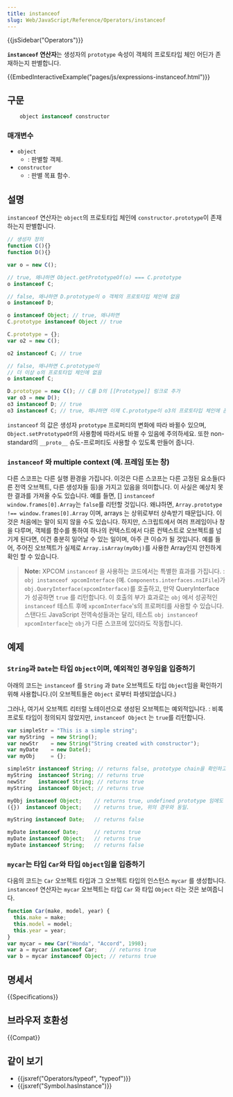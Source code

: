 ```yaml
---
title: instanceof
slug: Web/JavaScript/Reference/Operators/instanceof
---
```

{{jsSidebar("Operators")}}

**`instanceof` 연산자**는 생성자의 `prototype` 속성이 객체의 프로토타입 체인 어딘가 존재하는지 판별합니다.

{{EmbedInteractiveExample("pages/js/expressions-instanceof.html")}}

## 구문

```js
    object instanceof constructor
```

### 매개변수

- `object`
  - : 판별할 객체.
- `constructor`
  - : 판별 목표 함수.

## 설명

`instanceof` 연산자는 `object`의 프로토타입 체인에 `constructor.prototype`이 존재하는지 판별합니다.

```js
// 생성자 정의
function C(){}
function D(){}

var o = new C();

// true, 왜냐하면 Object.getPrototypeOf(o) === C.prototype
o instanceof C;

// false, 왜냐하면 D.prototype이 o 객체의 프로토타입 체인에 없음
o instanceof D;

o instanceof Object; // true, 왜냐하면
C.prototype instanceof Object // true

C.prototype = {};
var o2 = new C();

o2 instanceof C; // true

// false, 왜냐하면 C.prototype이
// 더 이상 o의 프로토타입 체인에 없음
o instanceof C;

D.prototype = new C(); // C를 D의 [[Prototype]] 링크로 추가
var o3 = new D();
o3 instanceof D; // true
o3 instanceof C; // true, 왜냐하면 이제 C.prototype이 o3의 프로토타입 체인에 존재
```

`instanceof` 의 값은 생성자 `prototype` 프로퍼티의 변화에 따라 바뀔수 있으며, `Object.setPrototypeOf`의 사용함에 따라서도 바뀔 수 있음에 주의하세요. 또한 non-standard의 `__proto__` 슈도-프로퍼티도 사용할 수 있도록 만들어 줍니다.

### `instanceof` 와 multiple context (예. 프레임 또는 창)

다른 스코프는 다른 실행 환경을 가집니다. 이것은 다른 스코프는 다른 고정된 요소들(다른 전역 오브젝트, 다른 생성자들 등)을 가지고 있음을 의미합니다. 이 사실은 예상치 못한 결과를 가져올 수도 있습니다. 예를 들면, \[] `instanceof window.frames[0].Array`는 `false`를 리턴할 것입니다. 왜냐하면, `Array.prototype !== window.frames[0].Array` 이며, arrays 는 상위로부터 상속받기 때문입니다. 이것은 처음에는 말이 되지 않을 수도 있습니다. 하지만, 스크립트에서 여러 프레임이나 창을 다루며, 객체를 함수를 통하여 하나의 컨텍스트에서 다른 컨텍스트로 오브젝트를 넘기게 된다면, 이건 충분히 일어날 수 있는 일이며, 아주 큰 이슈가 될 것입니다. 예를 들어, 주어진 오브젝트가 실제로 `Array.isArray(myObj)`를 사용한 Array인지 안전하게 확인 할 수 있습니다.

> **Note:** XPCOM `instanceof` 을 사용하는 코드에서는 특별한 효과를 가집니다. : `obj instanceof xpcomInterface` (예. `Components.interfaces.nsIFile`)가 `obj.QueryInterface(xpcomInterface)`를 호출하고, 만약 QueryInterface 가 성공하면 `true` 를 리턴합니다. 이 호출의 부가 효과로는 `obj` 에서 성공적인 `instanceof` 테스트 후에 `xpcomInterface`'s의 프로퍼티를 사용할 수 있습니다. 스탠다드 JavaScript 전역속성들과는 달리, 테스트 `obj instanceof xpcomInterface`는 `obj`가 다른 스코프에 있더라도 작동합니다.

## 예제

### `String`과 `Date`는 타입 `Object`이며, 예외적인 경우임을 입증하기

아래의 코드는 `instanceof` 를 `String` 과 `Date` 오브젝트도 타입 `Object`임을 확인하기 위해 사용합니다.(이 오브젝트들은 `Object` 로부터 파생되었습니다.)

그러나, 여기서 오브젝트 리터럴 노테이션으로 생성된 오브젝트는 예외적입니다. : 비록 프로토 타입이 정의되지 않았지만, `instanceof Object` 는 `true`를 리턴합니다.

```js
var simpleStr = "This is a simple string";
var myString  = new String();
var newStr    = new String("String created with constructor");
var myDate    = new Date();
var myObj     = {};

simpleStr instanceof String; // returns false, prototype chain을 확인하고, undefined를 찾는다.
myString  instanceof String; // returns true
newStr    instanceof String; // returns true
myString  instanceof Object; // returns true

myObj instanceof Object;    // returns true, undefined prototype 임에도 불구하고 true.
({})  instanceof Object;    // returns true, 위의 경우와 동일.

myString instanceof Date;   // returns false

myDate instanceof Date;     // returns true
myDate instanceof Object;   // returns true
myDate instanceof String;   // returns false
```

### `mycar`는 타입 `Car`와 타입 `Object`임을 입증하기

다음의 코드는 `Car` 오브젝트 타입과 그 오브젝트 타입의 인스턴스 `mycar` 를 생성합니다. `instanceof` 연산자는 `mycar` 오브젝트는 타입 `Car` 와 타입 `Object` 라는 것은 보여줍니다.

```js
function Car(make, model, year) {
  this.make = make;
  this.model = model;
  this.year = year;
}
var mycar = new Car("Honda", "Accord", 1998);
var a = mycar instanceof Car;    // returns true
var b = mycar instanceof Object; // returns true
```

## 명세서

{{Specifications}}

## 브라우저 호환성

{{Compat}}

## 같이 보기

- {{jsxref("Operators/typeof", "typeof")}}
- {{jsxref("Symbol.hasInstance")}}
